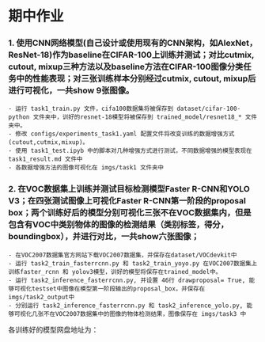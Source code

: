 # 期中作业

### 1. 使用CNN网络模型(自己设计或使用现有的CNN架构，如AlexNet，ResNet-18)作为baseline在CIFAR-100上训练并测试；对比cutmix, cutout, mixup三种方法以及baseline方法在CIFAR-100图像分类任务中的性能表现；对三张训练样本分别经过cutmix, cutout, mixup后进行可视化，一共show 9张图像。
    - 运行 task1_train.py 文件，cifa100数据集将被保存到 dataset/cifar-100-python 文件夹中，训好的resnet-18模型将被保存到 trained_model/resnet18_* 文件夹中。
    - 修改 configs/experiments_task1.yaml 配置文件将改变训练的数据增强方式(cutout,cutmix,mixup)。
    - 使用 task1_test.ipyb 中的脚本对几种增强方式进行测试，不同数据增强的模型表现在 task1_result.md 文件中
    - 各数据增强方法的图像可视化在 imgs/task1 文件夹中

### 2. 在VOC数据集上训练并测试目标检测模型Faster R-CNN和YOLO V3；在四张测试图像上可视化Faster R-CNN第一阶段的proposal box；两个训练好后的模型分别可视化三张不在VOC数据集内，但是包含有VOC中类别物体的图像的检测结果（类别标签，得分，boundingbox），并进行对比，一共show六张图像；
    - 在VOC2007数据集官方网站下载VOC2007数据集，并保存在dataset/VOCdevkit中
    - 运行 task2_train_fasterrcnn.py 和 task2_train_yoyo.py 在VOC2007数据集上训练faster_rcnn 和 yolov3模型，训好的模型将保存在trained_model中。
    - 运行 task2_inference_fasterrcnn.py, 并设置 46行 drawproposal= True, 能够可视化testset中图像在模型第一阶段输出的proposal_box，并保存在imgs/task2_output中
    - 分别运行 task2_inference_fasterrcnn.py 和 task2_inference_yolo.py, 能够可视化几张不在VOC2007数据集中的图像的物体检测结果，图像保存在 imgs/task3 中

各训练好的模型网盘地址为： 
